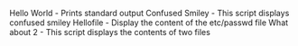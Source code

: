 Hello World - Prints standard output
Confused Smiley - This script displays confused smiley
Hellofile - Display the content of the etc/passwd file
What about 2 - This script displays the contents of two files
